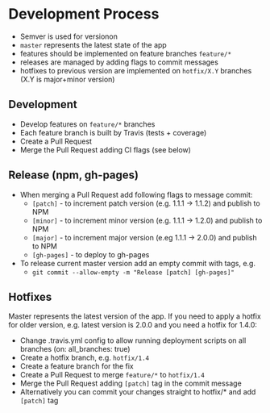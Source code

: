 # Development Process

* Semver is used for versionon
* `master` represents the latest state of the app
* features should be implemented on feature branches `feature/*`
* releases are managed by adding flags to commit messages
* hotfixes to previous version are implemented on `hotfix/X.Y` branches (X.Y is major+minor version)

## Development

* Develop features on `feature/*` branches
* Each feature branch is built by Travis (tests + coverage)
* Create a Pull Request
* Merge the Pull Request adding CI flags (see below)

## Release (npm, gh-pages)

* When merging a Pull Request add following flags to message commit:
  * `[patch]` - to increment patch version (e.g. 1.1.1 -> 1.1.2) and publish to NPM
  * `[minor]` - to increment minor version (e.g. 1.1.1 -> 1.2.0) and publish to NPM
  * `[major]` - to increment major version (e.eg 1.1.1 -> 2.0.0) and publish to NPM
  * `[gh-pages]` - to deploy to gh-pages
* To release current master version add an empty commit with tags, e.g.
  * `git commit --allow-empty -m "Release [patch] [gh-pages]"`

## Hotfixes

Master represents the latest version of the app. If you need to apply a hotfix for older version, e.g. latest version is 2.0.0 and you need a hotfix for 1.4.0:

  * Change .travis.yml config to allow running deployment scripts on all branches (on: all_branches: true)
  * Create a hotfix branch, e.g. `hotfix/1.4`
  * Create a feature branch for the fix
  * Create a Pull Request to merge `feature/*` to `hotfix/1.4`
  * Merge the Pull Request adding `[patch]` tag in the commit message
  * Alternatively you can commit your changes straight to hotfix/* and add `[patch]` tag